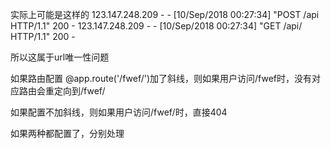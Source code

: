 实际上可能是这样的
123.147.248.209 - - [10/Sep/2018 00:27:34] "POST /api HTTP/1.1" 200 -
123.147.248.209 - - [10/Sep/2018 00:27:34] "GET /api/ HTTP/1.1" 200 -

所以这属于url唯一性问题

如果路由配置
@app.route('/fwef/')加了斜线，则如果用户访问/fwef时，没有对应路由会重定向到/fwef/

如果配置不加斜线，则如果用户访问/fwef/时，直接404

如果两种都配置了，分别处理

